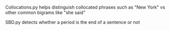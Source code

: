 Collocations.py helps distinguish collocated phrases such as "New York" vs other common bigrams like "she said"

SBD.py detects whether a period is the end of a sentence or not